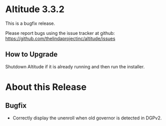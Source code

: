 # Altitude 3.3.2

This is a bugfix release.

Please report bugs using the issue tracker at github: https://github.com/thelindaprojectinc/altitude/issues

## How to Upgrade
Shutdown Altitude if it is already running and then run the installer.

# About this Release

## Bugfix
- Correctly display the unenroll when old governor is detected in DGPv2.